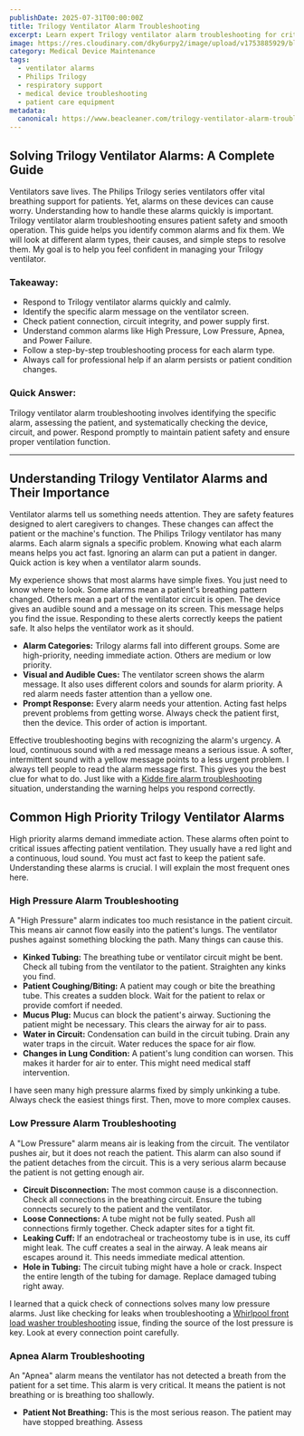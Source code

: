 ```yaml
---
publishDate: 2025-07-31T00:00:00Z
title: Trilogy Ventilator Alarm Troubleshooting
excerpt: Learn expert Trilogy ventilator alarm troubleshooting for critical patient care. Quick fixes for common Philips Trilogy alarms.
image: https://res.cloudinary.com/dky6urpy2/image/upload/v1753885929/blog_image_1753885929_v1qmpi.webp
category: Medical Device Maintenance
tags:
  - ventilator alarms
  - Philips Trilogy
  - respiratory support
  - medical device troubleshooting
  - patient care equipment
metadata:
  canonical: https://www.beacleaner.com/trilogy-ventilator-alarm-troubleshooting
---
```


## Solving Trilogy Ventilator Alarms: A Complete Guide

Ventilators save lives. The Philips Trilogy series ventilators offer vital breathing support for patients. Yet, alarms on these devices can cause worry. Understanding how to handle these alarms quickly is important. Trilogy ventilator alarm troubleshooting ensures patient safety and smooth operation. This guide helps you identify common alarms and fix them. We will look at different alarm types, their causes, and simple steps to resolve them. My goal is to help you feel confident in managing your Trilogy ventilator.

### Takeaway:

*   Respond to Trilogy ventilator alarms quickly and calmly.
*   Identify the specific alarm message on the ventilator screen.
*   Check patient connection, circuit integrity, and power supply first.
*   Understand common alarms like High Pressure, Low Pressure, Apnea, and Power Failure.
*   Follow a step-by-step troubleshooting process for each alarm type.
*   Always call for professional help if an alarm persists or patient condition changes.

### Quick Answer:

Trilogy ventilator alarm troubleshooting involves identifying the specific alarm, assessing the patient, and systematically checking the device, circuit, and power. Respond promptly to maintain patient safety and ensure proper ventilation function.

---

## Understanding Trilogy Ventilator Alarms and Their Importance

Ventilator alarms tell us something needs attention. They are safety features designed to alert caregivers to changes. These changes can affect the patient or the machine's function. The Philips Trilogy ventilator has many alarms. Each alarm signals a specific problem. Knowing what each alarm means helps you act fast. Ignoring an alarm can put a patient in danger. Quick action is key when a ventilator alarm sounds.

My experience shows that most alarms have simple fixes. You just need to know where to look. Some alarms mean a patient's breathing pattern changed. Others mean a part of the ventilator circuit is open. The device gives an audible sound and a message on its screen. This message helps you find the issue. Responding to these alerts correctly keeps the patient safe. It also helps the ventilator work as it should.

*   **Alarm Categories:** Trilogy alarms fall into different groups. Some are high-priority, needing immediate action. Others are medium or low priority.
*   **Visual and Audible Cues:** The ventilator screen shows the alarm message. It also uses different colors and sounds for alarm priority. A red alarm needs faster attention than a yellow one.
*   **Prompt Response:** Every alarm needs your attention. Acting fast helps prevent problems from getting worse. Always check the patient first, then the device. This order of action is important.

Effective troubleshooting begins with recognizing the alarm's urgency. A loud, continuous sound with a red message means a serious issue. A softer, intermittent sound with a yellow message points to a less urgent problem. I always tell people to read the alarm message first. This gives you the best clue for what to do. Just like with a [Kidde fire alarm troubleshooting](https://beacleaner.com/kidde-fire-alarm-troubleshooting) situation, understanding the warning helps you respond correctly.

## Common High Priority Trilogy Ventilator Alarms

High priority alarms demand immediate action. These alarms often point to critical issues affecting patient ventilation. They usually have a red light and a continuous, loud sound. You must act fast to keep the patient safe. Understanding these alarms is crucial. I will explain the most frequent ones here.

### High Pressure Alarm Troubleshooting

A "High Pressure" alarm indicates too much resistance in the patient circuit. This means air cannot flow easily into the patient's lungs. The ventilator pushes against something blocking the path. Many things can cause this.

*   **Kinked Tubing:** The breathing tube or ventilator circuit might be bent. Check all tubing from the ventilator to the patient. Straighten any kinks you find.
*   **Patient Coughing/Biting:** A patient may cough or bite the breathing tube. This creates a sudden block. Wait for the patient to relax or provide comfort if needed.
*   **Mucus Plug:** Mucus can block the patient's airway. Suctioning the patient might be necessary. This clears the airway for air to pass.
*   **Water in Circuit:** Condensation can build in the circuit tubing. Drain any water traps in the circuit. Water reduces the space for air flow.
*   **Changes in Lung Condition:** A patient's lung condition can worsen. This makes it harder for air to enter. This might need medical staff intervention.

I have seen many high pressure alarms fixed by simply unkinking a tube. Always check the easiest things first. Then, move to more complex causes.

### Low Pressure Alarm Troubleshooting

A "Low Pressure" alarm means air is leaking from the circuit. The ventilator pushes air, but it does not reach the patient. This alarm can also sound if the patient detaches from the circuit. This is a very serious alarm because the patient is not getting enough air.

*   **Circuit Disconnection:** The most common cause is a disconnection. Check all connections in the breathing circuit. Ensure the tubing connects securely to the patient and the ventilator.
*   **Loose Connections:** A tube might not be fully seated. Push all connections firmly together. Check adapter sites for a tight fit.
*   **Leaking Cuff:** If an endotracheal or tracheostomy tube is in use, its cuff might leak. The cuff creates a seal in the airway. A leak means air escapes around it. This needs immediate medical attention.
*   **Hole in Tubing:** The circuit tubing might have a hole or crack. Inspect the entire length of the tubing for damage. Replace damaged tubing right away.

I learned that a quick check of connections solves many low pressure alarms. Just like checking for leaks when troubleshooting a [Whirlpool front load washer troubleshooting](https://beacleaner.com/whirlpool-front-load-washer-troubleshooting) issue, finding the source of the lost pressure is key. Look at every connection point carefully.

### Apnea Alarm Troubleshooting

An "Apnea" alarm means the ventilator has not detected a breath from the patient for a set time. This alarm is very critical. It means the patient is not breathing or is breathing too shallowly.

*   **Patient Not Breathing:** This is the most serious reason. The patient may have stopped breathing. Assess